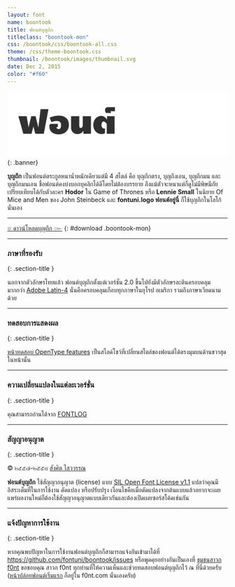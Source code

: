 ```yaml
---
layout: font
name: boontook
title: ฟอนต์บุญถึก
titleclass: "boontook-mon"
css: /boontook/css/boontook-all.css
theme: /css/theme-boontook.css
thumbnail: /boontook/images/thumbnail.svg
date: Dec 2, 2015
color: "#f60"
---
```


![BoonTook Banner](images/banner.svg)
{: .banner}

**บุญถึก** เป็นฟอนต์ตระกูลหนาน้ำหนักเดียวแต่มี 4 สไตล์ คือ บุญถึกตรง, บุญถึงเอน, บุญถึกมน และ บุญถึกมนเอน ชื่อฟอนต์คงบ่งบอกบุคลิกได้ดีโดยไม่ต้องบรรยาย ถึงแม้ตัวจะหนาแต่ก็ดูไม่มีพิษมีภัย เปรียบเทียบได้กับตัวละคร **Hodor** ใน Game of Thrones หรือ **Lennie Small** ในนิยาย Of Mice and Men ของ John Steinbeck และ <strong class="boontook-mon">fontuni.logo ฟอนต์อยู่นี่</strong> ก็ใช้บุญถึกในโลโก้นั่นเอง

-----

[๏ ดาวน์โหลดบุญถึก ๛](https://github.com/fontuni/boontook/releases)
{: #download .boontook-mon}

-----

### ภาษาที่รองรับ
{: .section-title }

นอกจากตัวอักษรไทยแล้ว ฟอนต์บุญถึกตั้งแต่เวอร์ชั่น 2.0 ขึ้นไปยังมีตัวอักษรละตินครอบคลุมมากกว่า [Adobe Latin-4](https://adobe-type-tools.github.io/adobe-latin-charsets/adobe-latin-4.html) นั่นคือครอบคลุมเกือบทุกภาษาในยุโรป อเมริกา รวมถึงภาษาเวียดนามด้วย

-----

### ทดสอบการแสดงผล
{: .section-title }

[หน้าทดสอบ OpenType features](features.html) เป็นสไลด์โชว์ที่เปลี่ยนสไตล์ของฟอนต์ได้ตรงมุมบนด้านขวาสุดในหน้านั้น

-----


### ความเปลี่ยนแปลงในแต่ละเวอร์ชั่น
{: .section-title }

คุณสามารถอ่านได้จาก [FONTLOG](FONTLOG.html)

-----

### สัญญาอนุญาต
{: .section-title }

&copy; ๒๕๕๗-๒๕๕๘ [สังศิต ไสววรรณ](https://sungsit.com/)

**ฟอนต์บุญถึก** ใช้สัญญาอนุญาต (license) แบบ [SIL Open Font License v1.1](http://scripts.sil.org/OFL) แปลว่าคุณมีอิสระเต็มที่ในการใช้งาน ดัดแปลง หรือปรับปรุง เงื่อนไขคือเมื่อดัดแปลงจากต้นแบบแล้วอยากจะเผยแพร่ผลงานใหม่ก็ต้องใช้สัญญาอนุญาตแบบเดียวกันและต้องเปิดเผยซอร์สโค้ดเช่นกัน

-----

### แจ้งปัญหาการใช้งาน
{: .section-title }

หากคุณพบปัญหาในการใช้งานฟอนต์บุญถึกก็สามารถแจ้งกันเข้ามาได้ที่ <https://github.com/fontuni/boontook/issues> หรือพูดคุยอย่างกันเป็นเองที่ [ชุมชนสาวก f0nt](http://www.f0nt.com/forum/index.php/topic,21990.0.html) ขอขอบคุณ สาวก f0nt ทุกท่านที่ให้ความเห็นและช่วยทดสอบฟอนต์บุญถึกไว้ ณ ที่นี่ด้วยครับ ([หน้าปล่อยฟอนต์เริ่มแรก](http://www.f0nt.com/release/boontook/) ก็อยู่ใน f0nt.com นั่นเองครับ)

